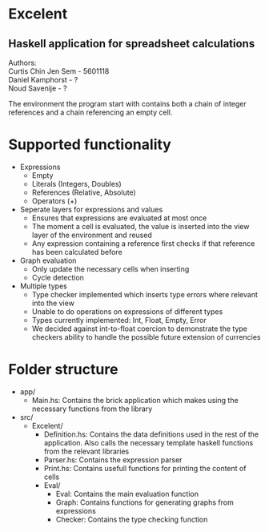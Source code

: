 # Excelent
## Haskell application for spreadsheet calculations

Authors:  
Curtis Chin Jen Sem - 5601118  
Daniel Kamphorst    - ?  
Noud   Savenije     - ?

The environment the program start with contains both a chain of integer references and a chain referencing an empty cell. 

# Supported functionality
- Expressions
  - Empty
  - Literals (Integers, Doubles)
  - References (Relative, Absolute)
  - Operators (+)
- Seperate layers for expressions and values
  - Ensures that expressions are evaluated at most once
  - The moment a cell is evaluated, the value is inserted into the view layer of the environment and reused
  - Any expression containing a reference first checks if that reference has been calculated before
- Graph evaluation
  - Only update the necessary cells when inserting
  - Cycle detection
- Multiple types
  -  Type checker implemented which inserts type errors where relevant into the view
  -  Unable to do operations on expressions of different types
  -  Types currently implemented: Int, Float, Empty, Error
  -  We decided against int-to-float coercion to demonstrate the type checkers ability to handle the possible future extension of  currencies

# Folder structure
- app/
  - Main.hs: Contains the brick application which makes using the necessary functions from the library
- src/
  - Excelent/
    - Definition.hs: Contains the data definitions used in the rest of the application. Also calls the necessary template haskell functions from the relevant libraries
    - Parser.hs: Contains the expression parser
    - Print.hs: Contains usefull functions for printing the content of cells
    - Eval/
      - Eval: Contains the main evaluation function
      - Graph: Contains functions for generating graphs from expressions
      - Checker: Contains the type checking function